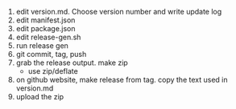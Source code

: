 1. edit version.md. Choose version number and write update log
2. edit manifest.json
3. edit package.json
4. edit release-gen.sh
5. run release gen
6. git commit, tag, push
7. grab the release output. make zip
    - use zip/deflate
8. on github website, make release from tag. copy the text used in version.md
9. upload the zip